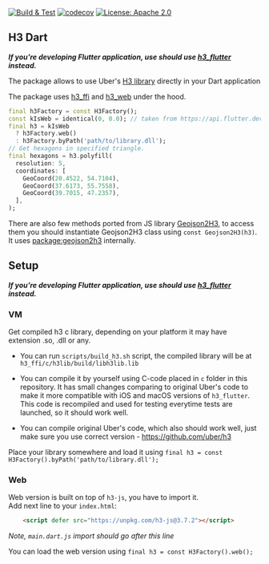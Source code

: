 <p>
<a href="https://github.com/festelo/h3_dart/actions"><img src="https://github.com/festelo/h3_dart/actions/workflows/tests.yml/badge.svg" alt="Build & Test"></a>
<a href="https://codecov.io/gh/festelo/h3_dart"><img src="https://codecov.io/gh/festelo/h3_dart/branch/master/graph/badge.svg" alt="codecov"></a>
<a href="https://opensource.org/licenses/Apache-2.0"><img src="https://img.shields.io/badge/License-Apache_2.0-blue.svg" alt="License: Apache 2.0"></a>
</p>

## H3 Dart

***If you're developing Flutter application, use should use [h3_flutter](https://pub.dev/packages/h3_flutter/) instead.***  

The package allows to use Uber's [H3 library](https://github.com/uber/h3) directly in your Dart application

The package uses [h3_ffi](https://pub.dev/packages/h3_ffi) and [h3_web](https://pub.dev/packages/h3_web) under the hood. 

```dart
final h3Factory = const H3Factory();
const kIsWeb = identical(0, 0.0); // taken from https://api.flutter.dev/flutter/foundation/kIsWeb-constant.html
final h3 = kIsWeb 
  ? h3Factory.web() 
  : h3Factory.byPath('path/to/library.dll');
// Get hexagons in specified triangle.
final hexagons = h3.polyfill(
  resolution: 5,
  coordinates: [
    GeoCoord(20.4522, 54.7104),
    GeoCoord(37.6173, 55.7558),
    GeoCoord(39.7015, 47.2357),
  ],
);
```  

There are also few methods ported from JS library [Geojson2H3](https://github.com/uber/geojson2h3), to access them you should instantiate Geojson2H3 class using `const Geojson2H3(h3)`. It uses [package:geojson2h3](https://pub.dev/packages/geojson2h3) internally.

## Setup

***If you're developing Flutter application, use should use [h3_flutter](https://pub.dev/packages/h3_flutter/) instead.***  

### VM

Get compiled h3 c library, depending on your platform it may have extension .so, .dll or any.

- You can run `scripts/build_h3.sh` script, the compiled library will be at `h3_ffi/c/h3lib/build/libh3lib.lib`

- You can compile it by yourself using C-code placed in `c` folder in this repository. It has small changes comparing to original Uber's code to make it more compatible with iOS and macOS versions of `h3_flutter`. This code is recompiled and used for testing everytime tests are launched, so it should work well.

- You can compile original Uber's code, which also should work well, just make sure you use correct version - https://github.com/uber/h3

Place your library somewhere and load it using `final h3 = const H3Factory().byPath('path/to/library.dll');`

### Web

Web version is built on top of `h3-js`, you have to import it.  
Add next line to your `index.html`:
```html
    <script defer src="https://unpkg.com/h3-js@3.7.2"></script>
```  
*Note, `main.dart.js` import should go after this line*  

You can load the web version using `final h3 = const H3Factory().web();`